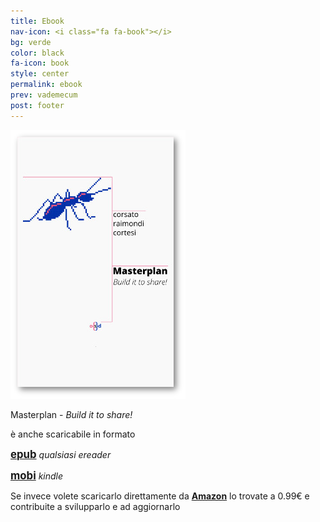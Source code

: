 ```yaml
---
title: Ebook
nav-icon: <i class="fa fa-book"></i>
bg: verde
color: black
fa-icon: book
style: center
permalink: ebook
prev: vademecum
post: footer
---
```



[![Copertina Masterplan](ebook/img_ebook/cover_icon.png)](http://www.amazon.it/dp/B01A8HX6O6)

Masterplan - *Build it to share!* 

è anche scaricabile in formato 

[<big>**epub**</big>](ebook/Masterplan_Build_it_to_share_v_1_0.epub) *qualsiasi ereader*

[<big>**mobi**</big>](ebook/Masterplan_Build_it_to_share_v_1_0.mobi) *kindle*

<i class="fa fa-2x fa-amazon"></i>

Se invece volete scaricarlo direttamente da **[Amazon](http://www.amazon.it/dp/B01A8HX6O6)** lo trovate a 0.99€ e contribuite a svilupparlo e ad aggiornarlo